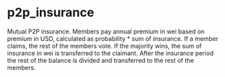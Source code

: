 # p2p_insurance
Mutual P2P insurance. Members pay annual premium in wei 
based on premium in USD, calculated as probability * sum of 
insurance. If a member claims, the rest of the members vote.
If the majority wins, the sum of insurance in wei is transferred to 
the claimant. After the insurance period the rest of the balance is divided
and transferred to the rest of the members.

